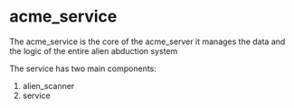 acme_service
===========
The acme_service is the core of the acme_server it manages the data and the
logic of the entire alien abduction system

The service has two main components:

1. alien_scanner
2. service
